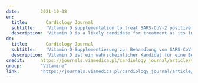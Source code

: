 ```yaml
---
date:        2021-10-08
en:
  title:       Cardiology Journal 
  subtitle:    'Vitamin D supplementation to treat SARS-CoV-2 positive patients. Evidence from meta-analysis'
  description: 'Vitamin D is a likely candidate for treatment as its immune modulating characteristics have effects on coronavirus disease 2019 (COVID-19) patients. It was  sought herein, to summarize the studies published to date regarding the vitamin D supplementation to treat severe acute respiratory syndrome coronavirus 2 (SARS-CoV-2) positive patients.'
de: 
  title:       Cardiology Journal
  subtitle:    'Vitamin-D-Supplementierung zur Behandlung von SARS-CoV-2-positiven Patienten. Beweise aus Meta-Analyse'
  description: 'Vitamin D ist ein wahrscheinlicher Kandidat für eine Behandlung, da seine immunmodulierenden Eigenschaften Auswirkungen auf Patienten mit der Coronavirus-Krankheit 2019 (COVID-19) haben. Es wurde versucht, die bisher veröffentlichten Studien über die Vitamin-D-Supplementierung zur Behandlung von Patienten mit schwerem akuten respiratorischen Syndrom und Coronavirus 2 (SARS-CoV-2) zusammenzufassen.'
credit:      https://journals.viamedica.pl/cardiology_journal/article/view/85559
group:       "Vitamine"
link:        "https://journals.viamedica.pl/cardiology_journal/article/download/CJ.a2021.0122/64399"
---
```

<object data="{{ page.link }}" style='height:calc(100vh - 400px); width: 100%' type='application/pdf'></object>